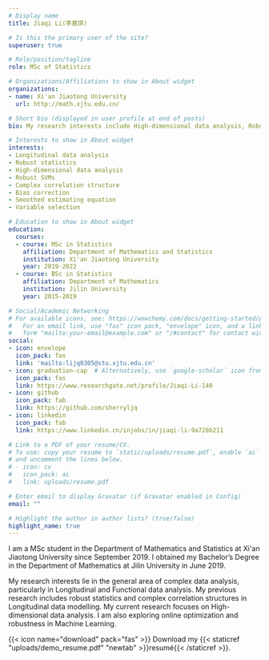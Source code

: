 ```yaml
---
# Display name
title: Jiaqi Li(李嘉琪)

# Is this the primary user of the site?
superuser: true

# Role/position/tagline
role: MSc of Statistics

# Organizations/Affiliations to show in About widget
organizations:
- name: Xi'an Jiaotong University
  url: http://math.xjtu.edu.cn/

# Short bio (displayed in user profile at end of posts)
bio: My research interests include High-dimensional data analysis, Robust statistics, Longitudinal data analysis, Machine learning

# Interests to show in About widget
interests:
- Longitudinal data analysis
- Robust statistics
- High-dimensional data analysis
- Robust SVMs
- Complex correlation structure
- Bias correction 
- Smoothed estimating equation
- Variable selection

# Education to show in About widget
education:
  courses:
  - course: MSc in Statistics
    affiliation: Department of Mathematics and Statistics
    institution: Xi'an Jiaotong University
    year: 2019-2022
  - course: BSc in Statistics
    affiliation: Department of Mathematics
    institution: Jilin University
    year: 2015-2019

# Social/Academic Networking
# For available icons, see: https://wowchemy.com/docs/getting-started/page-builder/#icons
#   For an email link, use "fas" icon pack, "envelope" icon, and a link in the
#   form "mailto:your-email@example.com" or "/#contact" for contact widget.
social:
- icon: envelope
  icon_pack: fas
  link: 'mailto:lijq0305@stu.xjtu.edu.cn'
- icon: graduation-cap  # Alternatively, use `google-scholar` icon from `ai` icon pack
  icon_pack: fas
  link: https://www.researchgate.net/profile/Jiaqi-Li-140
- icon: github
  icon_pack: fab
  link: https://github.com/sherryljq
- icon: linkedin
  icon_pack: fab
  link: https://www.linkedin.cn/injobs/in/jiaqi-li-9a728b211

# Link to a PDF of your resume/CV.
# To use: copy your resume to `static/uploads/resume.pdf`, enable `ai` icons in `params.toml`, 
# and uncomment the lines below.
# - icon: cv
#   icon_pack: ai
#   link: uploads/resume.pdf

# Enter email to display Gravatar (if Gravatar enabled in Config)
email: ""

# Highlight the author in author lists? (true/false)
highlight_name: true
---
```

I am a MSc student in the Department of Mathematics and Statistics at 
Xi'an Jiaotong University since September 2019. I obtained my Bachelor’s Degree 
in the Department of Mathematics at Jilin University in June 2019.

My research interests lie in the general area of complex data analysis, particularly in Longitudinal and Functional data analysis. My previous research includes robust statistics and complex correlation structures in Longitudinal data modelling.
My current research focuses on High-dimensional data analysis. I am also exploring online optimization and robustness in Machine Learning.

{{< icon name="download" pack="fas" >}} Download my {{< staticref "uploads/demo_resume.pdf" "newtab" >}}resumé{{< /staticref >}}.
